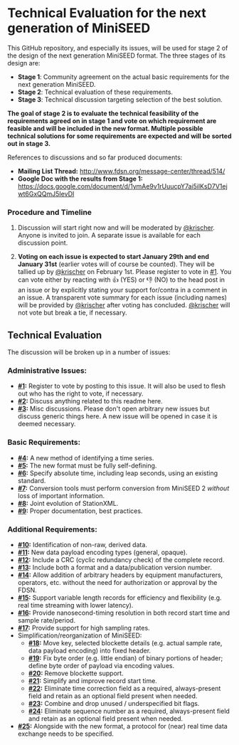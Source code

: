 # Technical Evaluation for the next generation of MiniSEED

This GitHub repository, and especially its issues, will be used for stage 2 of the design of the next generation MiniSEED format. The three stages of its design are:

* **Stage 1**: Community agreement on the actual basic requirements for the next generation MiniSEED.
* **Stage 2**: Technical evaluation of these requirements.
* **Stage 3**: Technical discussion targeting selection of the best solution.

**The goal of stage 2 is to evaluate the technical feasibility of the requirements agreed on in stage 1 and vote on which requirement are feasible and will be included in the new format. Multiple possible technical solutions for some requirements are expected and will be sorted out in stage 3.**

References to discussions and so far produced documents:

* **Mailing List Thread:** http://www.fdsn.org/message-center/thread/514/
* **Google Doc with the results from Stage 1:** https://docs.google.com/document/d/1ymAe9v1rUuucpY7ai5ilKsD7V1ejwt6GxQQmJ5IevDI


### Procedure and Timeline

1. Discussion will start right now and will be moderated by [@krischer](https://github.com/krischer/). Anyone is invited to join. A separate issue is available for each discussion point.

2. **Voting on each issue is expected to start January 29th and end January 31st** (earlier votes will of course be counted). They will be tallied up by [@krischer](https://github.com/krischer/) on February 1st. Please register to vote in [#1](/../../issues/1). You can vote either by reacting with :+1: (YES) or :-1: (NO) to the head post in an issue or by explicitly stating your support for/contra in a comment in an issue. A transparent vote summary for each issue (including names) will be provided by [@krischer](https://github.com/krischer/) after voting has concluded. [@krischer](https://github.com/krischer/) will not vote but break a tie, if necessary.

## Technical Evaluation

The discussion will be broken up in a number of issues:

### Administrative Issues:

* **[#1](/../../issues/1):** Register to vote by posting to this issue. It will also be used to flesh out who has the right to vote, if necessary.
* **[#2](/../../issues/2):** Discuss anything related to this readme here.
* **[#3](/../../issues/3):** Misc discussions. Please don't open arbitrary new issues but discuss generic things here. A new issue will be opened in case it is deemed necessary.

### Basic Requirements:

* **[#4](/../../issues/4):** A new method of identifying a time series.
* **[#5](/../../issues/5):** The new format must be fully self-defining.
* **[#6](/../../issues/6):** Specify absolute time, including leap seconds, using an existing standard.
* **[#7](/../../issues/7):** Conversion tools must perform conversion from MiniSEED 2 *without* loss of important information.
* **[#8](/../../issues/8):** Joint evolution of StationXML.
* **[#9](/../../issues/9):** Proper documentation, best practices.

### Additional Requirements:

* **[#10](/../../issues/10):** Identification of non-raw, derived data.
* **[#11](/../../issues/11):** New data payload encoding types (general, opaque).
* **[#12](/../../issues/12):** Include a CRC (cyclic redundancy check) of the complete record.
* **[#13](/../../issues/13):** Include both a format and a data/publication version number.
* **[#14](/../../issues/14):** Allow addition of arbitrary headers by equipment manufacturers, operators, etc. without the need for authorization or approval by the FDSN.
* **[#15](/../../issues/15):** Support variable length records for efficiency and flexibility (e.g. real time streaming with lower latency).
* **[#16](/../../issues/16):** Provide nanosecond-timing resolution in both record start time and sample rate/period.
* **[#17](/../../issues/17):** Provide support for high sampling rates.
* Simplification/reorganization of MiniSEED:
	* **[#18](/../../issues/18):** Move key, selected blockette details (e.g. actual sample rate, data payload encoding) into fixed header.
	* **[#19](/../../issues/19):** Fix byte order (e.g. little endian) of binary portions of header; define byte order of payload via encoding values.
	* **[#20](/../../issues/20):** Remove blockette support.
	* **[#21](/../../issues/21):** Simplify and improve record start time.
	* **[#22](/../../issues/22):** Eliminate time correction field as a required, always-present field and retain as an optional field present when needed.
	* **[#23](/../../issues/23):** Combine and drop unused / underspecified bit flags.
	* **[#24](/../../issues/24):** Eliminate sequence number as a required, always-present field and retain as an optional field present when needed.
* **[#25](/../../issues/25):** Alongside with the new format, a protocol for (near) real time data exchange needs to be specified.
